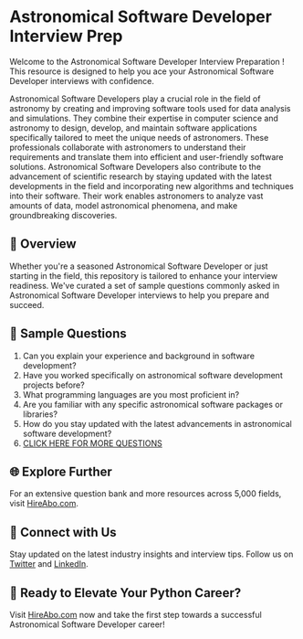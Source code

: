 # Astronomical Software Developer Interview Prep

Welcome to the Astronomical Software Developer Interview Preparation ! This resource is designed to help you ace your Astronomical Software Developer interviews with confidence.

Astronomical Software Developers play a crucial role in the field of astronomy by creating and improving software tools used for data analysis and simulations. They combine their expertise in computer science and astronomy to design, develop, and maintain software applications specifically tailored to meet the unique needs of astronomers. These professionals collaborate with astronomers to understand their requirements and translate them into efficient and user-friendly software solutions. Astronomical Software Developers also contribute to the advancement of scientific research by staying updated with the latest developments in the field and incorporating new algorithms and techniques into their software. Their work enables astronomers to analyze vast amounts of data, model astronomical phenomena, and make groundbreaking discoveries.

## 🚀 Overview

Whether you're a seasoned Astronomical Software Developer or just starting in the field, this repository is tailored to enhance your interview readiness. We've curated a set of sample questions commonly asked in Astronomical Software Developer interviews to help you prepare and succeed.

## 📝 Sample Questions

1. Can you explain your experience and background in software development?
2. Have you worked specifically on astronomical software development projects before?
3. What programming languages are you most proficient in?
4. Are you familiar with any specific astronomical software packages or libraries?
5. How do you stay updated with the latest advancements in astronomical software development?
6. [CLICK HERE FOR MORE QUESTIONS](https://hireabo.com/job/5_4_18/Astronomical%20Software%20Developer)

## 🌐 Explore Further

For an extensive question bank and more resources across 5,000 fields, visit [HireAbo.com](https://www.hireabo.com).

## 📱 Connect with Us

Stay updated on the latest industry insights and interview tips. Follow us on [Twitter](https://twitter.com/hireabo) and [LinkedIn](https://www.linkedin.com/in/hire-abo-3609972a8/).

## 🚀 Ready to Elevate Your Python Career?

Visit [HireAbo.com](https://www.hireabo.com) now and take the first step towards a successful Astronomical Software Developer career!